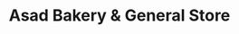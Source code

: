---
title: "Asad Bakery & General Store"
url: /karachi/asad-bakery-and-general-store/
shop: bakery
---